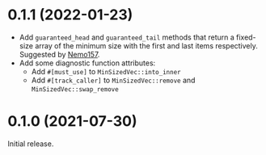 # 0.1.1 (2022-01-23)

 - Add `guaranteed_head` and `guaranteed_tail` methods that return a fixed-size array of the minimum size with the first and last items respectively. Suggested by [Nemo157](https://github.com/Nemo157).
 - Add some diagnostic function attributes:
   - Add `#[must_use]` to `MinSizedVec::into_inner`
   - Add `#[track_caller]` to `MinSizedVec::remove` and `MinSizedVec::swap_remove`

# 0.1.0 (2021-07-30)

Initial release.

